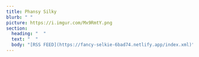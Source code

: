 ```yaml
---
title: Phansy Silky
blurb: " "
picture: https://i.imgur.com/Mx9RmtY.png
section:
  heading: "  "
  text: "  "
  body: "[RSS FEED](https://fancy-selkie-6bad74.netlify.app/index.xml)"
---
```

